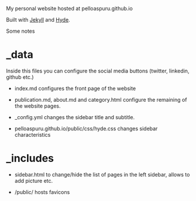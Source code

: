 My personal website hosted at pelloaspuru.github.io

Built with [Jekyll](http://jekyllrb.com) and [Hyde](http://hyde.getpoole.com).

Some notes

# _data

Inside this files you can configure the social media buttons (twitter, linkedin, github etc.)

- index.md configures the front page of the website

- publication.md, about.md and category.html configure the remaining of the website pages.

- _config.yml changes the sidebar title and subtitle.

- pelloaspuru.github.io/public/css/hyde.css changes sidebar characteristics

# _includes

- sidebar.html to change/hide the list of pages in the left sidebar, allows to add picture etc.

- /public/ hosts favicons
